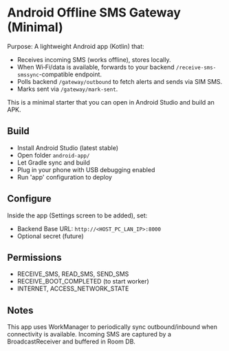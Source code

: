 # Android Offline SMS Gateway (Minimal)

Purpose: A lightweight Android app (Kotlin) that:
- Receives incoming SMS (works offline), stores locally.
- When Wi‑Fi/data is available, forwards to your backend `/receive-sms-smssync`-compatible endpoint.
- Polls backend `/gateway/outbound` to fetch alerts and sends via SIM SMS.
- Marks sent via `/gateway/mark-sent`.

This is a minimal starter that you can open in Android Studio and build an APK.

## Build
- Install Android Studio (latest stable)
- Open folder `android-app/`
- Let Gradle sync and build
- Plug in your phone with USB debugging enabled
- Run 'app' configuration to deploy

## Configure
Inside the app (Settings screen to be added), set:
- Backend Base URL: `http://<HOST_PC_LAN_IP>:8000`
- Optional secret (future)

## Permissions
- RECEIVE_SMS, READ_SMS, SEND_SMS
- RECEIVE_BOOT_COMPLETED (to start worker)
- INTERNET, ACCESS_NETWORK_STATE

## Notes
This app uses WorkManager to periodically sync outbound/inbound when connectivity is available. Incoming SMS are captured by a BroadcastReceiver and buffered in Room DB.
